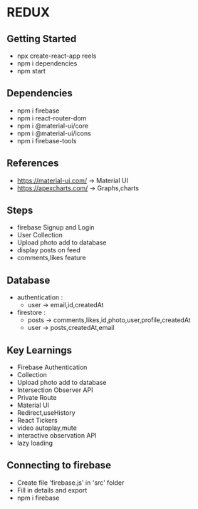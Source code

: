 # REDUX

## Getting Started
- npx create-react-app reels
- npm i dependencies
- npm start

## Dependencies
- npm i firebase
- npm i react-router-dom
- npm i @material-ui/core
- npm i @material-ui/icons
- npm i firebase-tools

## References
- https://material-ui.com/ -> Material UI
- https://apexcharts.com/ -> Graphs,charts

## Steps 
- firebase Signup and Login
- User Collection
- Upload photo add to database
- display posts on feed
- comments,likes feature

## Database
- authentication :
    - user -> email,id,createdAt
- firestore :
    - posts -> comments,likes,id,photo,user,profile,createdAt
    - user -> posts,createdAt,email


## Key Learnings
- Firebase Authentication
- Collection 
- Upload photo add to database
- Intersection Observer API
- Private Route
- Material UI
- Redirect,useHistory
- React Tickers
- video autoplay,mute
- interactive observation API
- lazy loading

## Connecting to firebase
- Create file 'firebase.js' in 'src' folder
- Fill in details and export 
- npm i firebase